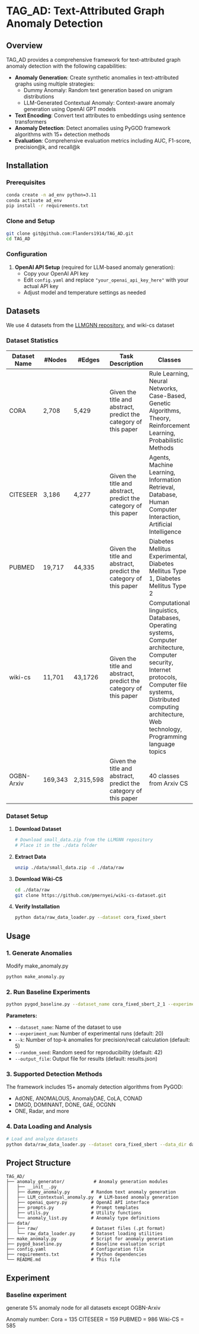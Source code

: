 # TAG_AD: Text-Attributed Graph Anomaly Detection

## Overview

TAG_AD provides a comprehensive framework for text-attributed graph anomaly detection with the following capabilities:

- **Anomaly Generation**: Create synthetic anomalies in text-attributed graphs using multiple strategies:
  - Dummy Anomaly: Random text generation based on unigram distributions
  - LLM-Generated Contextual Anomaly: Context-aware anomaly generation using OpenAI GPT models
- **Text Encoding**: Convert text attributes to embeddings using sentence transformers
- **Anomaly Detection**: Detect anomalies using PyGOD framework algorithms with 15+ detection methods
- **Evaluation**: Comprehensive evaluation metrics including AUC, F1-score, precision@k, and recall@k

## Installation

### Prerequisites

```bash
conda create -n ad_env python=3.11
conda activate ad_env
pip install -r requirements.txt
```

### Clone and Setup

```bash
git clone git@github.com:Flanders1914/TAG_AD.git
cd TAG_AD
```

### Configuration

1. **OpenAI API Setup** (required for LLM-based anomaly generation):
   - Copy your OpenAI API key
   - Edit `config.yaml` and replace `"your_openai_api_key_here"` with your actual API key
   - Adjust model and temperature settings as needed

## Datasets

We use 4 datasets from the [LLMGNN repository](https://github.com/CurryTang/LLMGNN/tree/master), and wiki-cs dataset

### Dataset Statistics

| Dataset Name  | #Nodes   | #Edges   | Task Description                                      | Classes                                                                 |
|---------------|----------|----------|-------------------------------------------------------|-------------------------------------------------------------------------|
| CORA          | 2,708    | 5,429    | Given the title and abstract, predict the category of this paper | Rule Learning, Neural Networks, Case-Based, Genetic Algorithms, Theory, Reinforcement Learning, Probabilistic Methods |
| CITESEER      | 3,186    | 4,277    | Given the title and abstract, predict the category of this paper | Agents, Machine Learning, Information Retrieval, Database, Human Computer Interaction, Artificial Intelligence |
| PUBMED        | 19,717   | 44,335   | Given the title and abstract, predict the category of this paper | Diabetes Mellitus Experimental, Diabetes Mellitus Type 1, Diabetes Mellitus Type 2 |
| wiki-cs       | 11,701   | 43,1726  | Given the title and abstract, predict the category of this paper | Computational linguistics, Databases, Operating systems, Computer architecture, Computer security, Internet protocols, Computer file systems, Distributed computing architecture, Web technology, Programming language topics |
| OGBN-Arxiv    | 169,343  | 2,315,598| Given the title and abstract, predict the category of this paper |40 classes from Arxiv CS |

### Dataset Setup

1. **Download Dataset**
   ```bash
   # Download small_data.zip from the LLMGNN repository
   # Place it in the ./data folder
   ```
2. **Extract Data**
   ```bash
   unzip ./data/small_data.zip -d ./data/raw
   ```
3. **Download Wiki-CS**
   ```bash
   cd ./data/raw
   git clone https://github.com/pmernyei/wiki-cs-dataset.git
   ```
3. **Verify Installation**
   ```bash
   python data/raw_data_loader.py --dataset cora_fixed_sbert
   ```

## Usage

### 1. Generate Anomalies
Modify make_anomaly.py

```bash
python make_anomaly.py
```

### 2. Run Baseline Experiments

```bash
python pygod_baseline.py --dataset_name cora_fixed_sbert_2_1 --experiment_num 20 --k 5
```

**Parameters:**
- `--dataset_name`: Name of the dataset to use
- `--experiment_num`: Number of experimental runs (default: 20)
- `--k`: Number of top-k anomalies for precision/recall calculation (default: 5)
- `--random_seed`: Random seed for reproducibility (default: 42)
- `--output_file`: Output file for results (default: results.json)

### 3. Supported Detection Methods

The framework includes 15+ anomaly detection algorithms from PyGOD:
- AdONE, ANOMALOUS, AnomalyDAE, CoLA, CONAD
- DMGD, DOMINANT, DONE, GAE, OCGNN
- ONE, Radar, and more

### 4. Data Loading and Analysis

```bash
# Load and analyze datasets
python data/raw_data_loader.py --dataset cora_fixed_sbert --data_dir data/raw
```

## Project Structure

```
TAG_AD/
├── anomaly_generator/           # Anomaly generation modules
│   ├── __init__.py
│   ├── dummy_anomaly.py        # Random text anomaly generation
│   ├── LLM_contextual_anomaly.py  # LLM-based anomaly generation
│   ├── openai_query.py         # OpenAI API interface
│   ├── prompts.py              # Prompt templates
│   ├── utils.py                # Utility functions
│   └── anomaly_list.py         # Anomaly type definitions
├── data/
│   ├── raw/                    # Dataset files (.pt format)
│   └── raw_data_loader.py      # Dataset loading utilities
├── make_anomaly.py             # Script for anomaly generation
├── pygod_baseline.py           # Baseline evaluation script
├── config.yaml                 # Configuration file
├── requirements.txt            # Python dependencies
└── README.md                   # This file
```

## Experiment

### Baseline experiment

generate 5% anomaly node for all datasets except  OGBN-Arxiv

Anomaly number:
Cora = 135
CITESEER = 159
PUBMED = 986
Wiki-CS = 585



